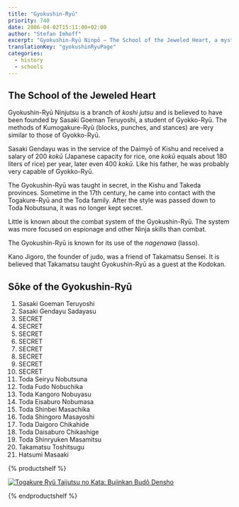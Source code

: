 ```yaml
---
title: "Gyokushin-Ryū"
priority: 740
date: 2006-04-02T15:11:00+02:00
author: "Stefan Imhoff"
excerpt: "Gyokushin-Ryū Ninpō – The School of the Jeweled Heart, a mysterious Ninja-Ryū known for the use of the lasso."
translationKey: "gyokushinRyuPage"
categories:
  - history
  - schools
---
```


## The School of the Jeweled Heart

Gyokushin-Ryū Ninjutsu is a branch of _koshi jutsu_ and is believed to have been founded by Sasaki Goeman Teruyoshi, a student of Gyokko-Ryū. The methods of Kumogakure-Ryū (blocks, punches, and stances) are very similar to those of Gyokko-Ryū.

Sasaki Gendayu was in the service of the Daimyō of Kishu and received a salary of 200 _kokū_ (Japanese capacity for rice, one _kokū_ equals about 180 liters of rice) per year, later even 400 _kokū_. Like his father, he was probably very capable of Gyokko-Ryū.

The Gyokushin-Ryū was taught in secret, in the Kishu and Takeda provinces. Sometime in the 17th century, he came into contact with the Togakure-Ryū and the Toda family. After the style was passed down to Toda Nobutsuna, it was no longer kept secret.

Little is known about the combat system of the Gyokushin-Ryū. The system was more focused on espionage and other Ninja skills than combat.

The Gyokushin-Ryū is known for its use of the _nagenawa_ (lasso).

Kano Jigoro, the founder of judo, was a friend of Takamatsu Sensei. It is believed that Takamatsu taught Gyokushin-Ryū as a guest at the Kodokan.

## Sōke of the Gyokushin-Ryū

1. Sasaki Goeman Teruyoshi
2. Sasaki Gendayu Sadayasu
3. SECRET
4. SECRET
5. SECRET
6. SECRET
7. SECRET
8. SECRET
9. SECRET
10. SECRET
11. Toda Seiryu Nobutsuna
12. Toda Fudo Nobuchika
13. Toda Kangoro Nobuyasu
14. Toda Eisaburo Nobumasa
15. Toda Shinbei Masachika
16. Toda Shingoro Masayoshi
17. Toda Daigoro Chikahide
18. Toda Daisaburo Chikashige
19. Toda Shinryuken Masamitsu
20. Takamatsu Toshitsugu
21. Hatsumi Masaaki

{% productshelf %}

<a class="product" href="https://www.tengu-publishing.de/en/index.php?site=artikel&artikelnr=70160" rel="nofollow noopener noreferrer external" target="_blank">
  <img
    alt="Togakure Ryû Taijutsu no Kata: Bujinkan Budô Densho"
    class="product-cover"
    src="/assets/images/recommendations/books/togakure-ryu-taijutsu-no-kata-en.jpg"
  />
</a>

{% endproductshelf %}
